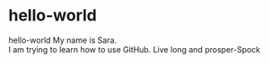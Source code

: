 # hello-world
hello-world
My name is Sara.  
I am trying to learn how to use GitHub.
Live long and prosper-Spock
